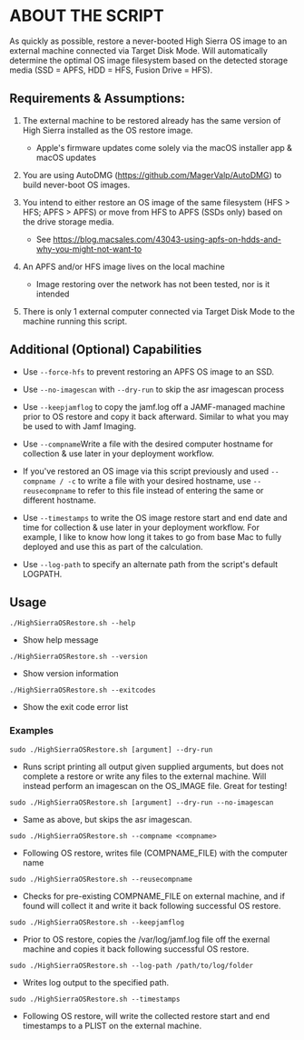 
# ABOUT THE SCRIPT

As quickly as possible, restore a never-booted High Sierra OS image to an external machine
connected via Target Disk Mode.  Will automatically determine the optimal OS image filesystem
based on the detected storage media (SSD = APFS, HDD = HFS, Fusion Drive = HFS).

## Requirements & Assumptions:

1. The external machine to be restored already has the same version of High Sierra installed
as the OS restore image.
	- Apple's firmware updates come solely via the macOS installer app & macOS updates

2. You are using AutoDMG (https://github.com/MagerValp/AutoDMG) to build never-boot OS images.

3. You intend to either restore an OS image of the same filesystem (HFS > HFS; APFS > APFS)
or move from HFS to APFS (SSDs only) based on the drive storage media.
	- See https://blog.macsales.com/43043-using-apfs-on-hdds-and-why-you-might-not-want-to

4. An APFS and/or HFS image lives on the local machine
	- Image restoring over the network has not been tested, nor is it intended

5. There is only 1 external computer connected via Target Disk Mode to the machine running this script.  

## Additional (Optional) Capabilities

- Use `--force-hfs` to prevent restoring an APFS OS image to an SSD.

- Use `--no-imagescan` with `--dry-run` to skip the asr imagescan process

- Use `--keepjamflog` to copy the jamf.log off a JAMF-managed machine prior to OS restore and copy it back afterward. Similar to what you may be used to with Jamf Imaging.

- Use `--compname`Write a file with the desired computer hostname for collection & use later in your deployment workflow.

- If you've restored an OS image via this script previously and used `--compname / -c` to write a file with your desired hostname, use `--reusecompname` to refer to this file instead of entering the same or different hostname.

- Use `--timestamps` to write the OS image restore start and end date and time for collection & use later in your deployment workflow.  For example, I like to know how long it takes to go from base Mac to fully deployed and use this as part of the calculation.

- Use `--log-path` to specify an alternate path from the script's default LOGPATH.

## Usage

`./HighSierraOSRestore.sh --help`
- Show help message

`./HighSierraOSRestore.sh --version`
- Show version information

`./HighSierraOSRestore.sh --exitcodes`
- Show the exit code error list

### Examples

`sudo ./HighSierraOSRestore.sh [argument] --dry-run`
- Runs script printing all output given supplied arguments, but does not complete a restore or write any files to the external machine. Will instead perform an imagescan on the OS_IMAGE file. Great for testing!

`sudo ./HighSierraOSRestore.sh [argument] --dry-run --no-imagescan`
- Same as above, but skips the asr imagescan.

`sudo ./HighSierraOSRestore.sh --compname <compname>`
- Following OS restore, writes file (COMPNAME_FILE) with the computer name

`sudo ./HighSierraOSRestore.sh --reusecompname`
- Checks for pre-existing COMPNAME_FILE on external machine, and if found will collect it and write it back following successful OS restore.

`sudo ./HighSierraOSRestore.sh --keepjamflog`
- Prior to OS restore, copies the /var/log/jamf.log file off the exernal machine and copies it back following successful OS restore.

`sudo ./HighSierraOSRestore.sh --log-path /path/to/log/folder`
- Writes log output to the specified path.

`sudo ./HighSierraOSRestore.sh --timestamps`
- Following OS restore, will write the collected restore start and end timestamps to a PLIST on the external machine.
